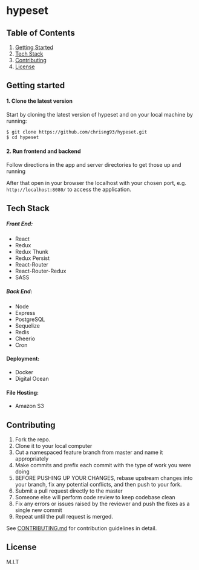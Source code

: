 # hypeset


## Table of Contents

1. [Getting Started](#Getting-Started)
2. [Tech Stack](#Tech-Stack)
3. [Contributing](#Contributing)
4. [License](#License)


## Getting started

#### 1. Clone the latest version

  Start by cloning the latest version of hypeset and on your local machine by running:

  ```sh
  $ git clone https://github.com/chrisng93/hypeset.git
  $ cd hypeset
  ```

#### 2. Run frontend and backend

  Follow directions in the app and server directories to get those up and running

  After that open in your browser the localhost with your chosen port, e.g. ``` http://localhost:8080/ ``` to access the application.


## Tech Stack

##### Front End:
- React
- Redux
- Redux Thunk
- Redux Persist
- React-Router
- React-Router-Redux
- SASS

##### Back End:
- Node
- Express
- PostgreSQL
- Sequelize
- Redis
- Cheerio
- Cron

#### Deployment:
- Docker
- Digital Ocean

#### File Hosting:
- Amazon S3


## Contributing

  1. Fork the repo.
  2. Clone it to your local computer
  3. Cut a namespaced feature branch from master and name it appropriately
  4. Make commits and prefix each commit with the type of work you were doing
  5. BEFORE PUSHING UP YOUR CHANGES, rebase upstream changes into your branch, fix any potential conflicts, and then push to your fork.
  6. Submit a pull request directly to the master
  7. Someone else will perform code review to keep codebase clean
  8. Fix any errors or issues raised by the reviewer and push the fixes as a single new commit
  9. Repeat until the pull request is merged.

See [CONTRIBUTING.md](CONTRIBUTING.md) for contribution guidelines in detail.


## License

M.I.T
